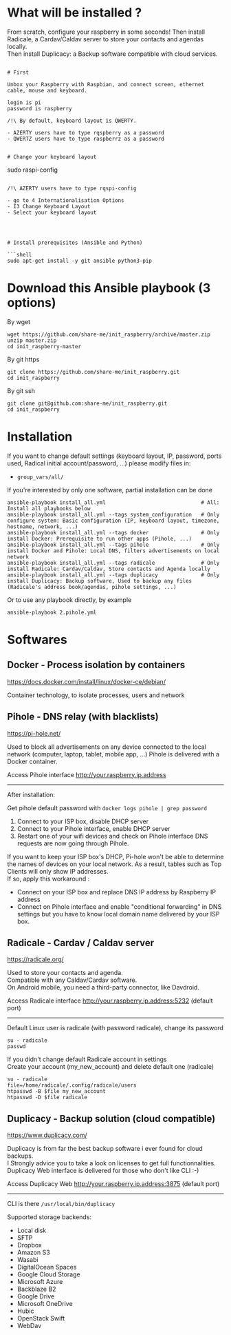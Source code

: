 # What will be installed ?

From scratch, configure your raspberry in some seconds!
Then install Radicale, a Cardav/Caldav server to store your contacts and agendas locally.  
Then install Duplicacy: a Backup software compatible with cloud services.  


```

# First

Unbox your Raspberry with Raspbian, and connect screen, ethernet cable, mouse and keyboard.  

login is pi  
password is raspberry

/!\ By default, keyboard layout is QWERTY.

- AZERTY users have to type rqspberry as a password
- QWERTZ users have to type raspberrz as a password


# Change your keyboard layout

```
sudo raspi-config
```

/!\ AZERTY users have to type rqspi-config

- go to 4 Internationalisation Options
- I3 Change Keyboard Layout
- Select your keyboard layout




# Install prerequisites (Ansible and Python)

```shell
sudo apt-get install -y git ansible python3-pip
```

# Download this Ansible playbook (3 options)

By wget

```shell
wget https://github.com/share-me/init_raspberry/archive/master.zip
unzip master.zip
cd init_raspberry-master
```

By git https  

```
git clone https://github.com/share-me/init_raspberry.git
cd init_raspberry
```

By git ssh  

```
git clone git@github.com:share-me/init_raspberry.git
cd init_raspberry
```

# Installation

If you want to change default settings (keyboard layout, IP, password, ports used, Radical initial account/password, ...) please modify files in:  
- `group_vars/all/`

If you're interested by only one software, partial installation can be done  

```shell
ansible-playbook install_all.yml                               # All: Install all playbooks below
ansible-playbook install_all.yml --tags system_configuration   # Only configure system: Basic configuration (IP, keyboard layout, timezone, hostname, network, ...)
ansible-playbook install_all.yml --tags docker                 # Only install Docker: Prerequisite to run other apps (Pihole, ...)
ansible-playbook install_all.yml --tags pihole                 # Only install Docker and Pihole: Local DNS, filters advertisements on local network
ansible-playbook install_all.yml --tags radicale               # Only install Radicale: Cardav/Caldav, Store contacts and Agenda locally
ansible-playbook install_all.yml --tags duplicacy              # Only install Duplicacy: Backup software, Used to backup any files (Radicale's address book/agendas, pihole settings, ...)
```

Or to use any playbook directly, by example
```
ansible-playbook 2.pihole.yml
```

# Softwares

## Docker - Process isolation by containers

https://docs.docker.com/install/linux/docker-ce/debian/

Container technology, to isolate processes, users and network

## Pihole - DNS relay (with blacklists)

https://pi-hole.net/

Used to block all advertisements on any device connected to the local network (computer, laptop, tablet, mobile app, ...)
Pihole is delivered with a Docker container.

Access Pihole interface http://your.raspberry.ip.address

---

After installation:

Get pihole default password with `docker logs pihole | grep password`

1. Connect to your ISP box, disable DHCP server
2. Connect to your Pihole interface, enable DHCP server
3. Restart one of your wifi devices and check on Pihole interface DNS requests are now going through Pihole.  



If you want to keep your ISP box's DHCP, Pi-hole won't be able to determine the names of devices on your local network. As a result, tables such as Top Clients will only show IP addresses.  
If so, apply this workaround :
- Connect on your ISP box and replace DNS IP address by Raspberry IP address
- Connect on Pihole interface and enable "conditional forwarding" in DNS settings but you have to know local domain name delivered by your ISP box.


## Radicale - Cardav / Caldav server

https://radicale.org/

Used to store your contacts and agenda.  
Compatible with any Caldav/Cardav software.  
On Android mobile, you need a third-party connector, like Davdroid.

Access Radicale interface http://your.raspberry.ip.address:5232 (default port)

---

Default Linux user is radicale (with password radicale), change its password  

```shell
su - radicale
passwd
```


If you didn't change default Radicale account in settings  
Create your account (my_new_account) and delete default one (radicale)

```shell
su - radicale
file=/home/radicale/.config/radicale/users
htpasswd -B $file my_new_account
htpasswd -D $file radicale
```


## Duplicacy - Backup solution (cloud compatible)

https://www.duplicacy.com/

Duplicacy is from far the best backup software i ever found for cloud backups.  
I Strongly advice you to take a look on licenses to get full functionnalities.  
Duplicacy Web interface is delivered for those who don't like CLI :-)

Access Duplicacy Web http://your.raspberry.ip.address:3875 (default port)  

---

CLI is there `/usr/local/bin/duplicacy`

Supported storage backends: 
- Local disk
- SFTP
- Dropbox
- Amazon S3
- Wasabi
- DigitalOcean Spaces
- Google Cloud Storage
- Microsoft Azure
- Backblaze B2
- Google Drive
- Microsoft OneDrive
- Hubic
- OpenStack Swift
- WebDav

